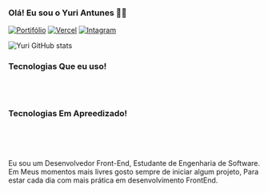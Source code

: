 
### Olá! Eu sou o Yuri Antunes 🤙🏻

[![Portifólio](https://img.shields.io/badge/Blogger-FF5722?style=for-the-badge&logo=blogger&logoColor=white)](site)
[![Vercel](https://img.shields.io/badge/Vercel-000000?style=for-the-badge&logo=vercel&logoColor=white)](https://vercel.com/yuri-antunes-devs-projects)
[![Intagram](https://img.shields.io/badge/Instagram-E4405F?style=for-the-badge&logo=instagram&logoColor=white
)](site)


![Yuri GitHub stats](https://github-readme-stats.vercel.app/api?username=yuriantunesdev&show_icons=true&theme=transparent)

### Tecnologias Que eu uso!

<div style="display: inline_block"></br>
    <img alt=""html5 src="https://img.shields.io/badge/HTML5-E34F26?style=for-the-badge&logo=html5&logoColor=white"/>
    <img alt=""Css src="https://img.shields.io/badge/CSS3-1572B6?style=for-the-badge&logo=css3&logoColor=white"/>
</div>

### Tecnologias Em Apreedizado!

<div style="display: inline_block"></br>
      <img alt=""JavaScript src="https://img.shields.io/badge/JavaScript-F7DF1E?style=for-the-badge&logo=javascript&logoColor=black"/>
    <img alt=""Saas src="https://img.shields.io/badge/Sass-CC6699?style=for-the-badge&logo=sass&logoColor=white"/>

</div></br>

Eu sou um Desenvolvedor Front-End, Estudante de Engenharia de Software.
Em Meus momentos mais livres gosto sempre de iniciar algum projeto, Para estar cada dia com mais prática em desenvolvimento FrontEnd.


